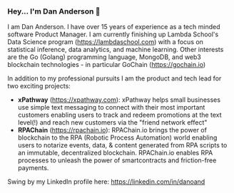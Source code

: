 ### Hey... I'm Dan Anderson 👋

I am Dan Anderson.  I have over 15 years of experience as a tech minded software Product Manager.  I am currently finishing up Lambda School's Data Science program (https://lambdaschool.com) with a focus on statistical inference, data analytics, and machine learning.  Other interests are the Go (Golang) programming language, MongoDB, and web3 blockchain technologies - in particular GoChain (https://gochain.io)

In addition to my professional pursuits I am the product and tech lead for two exciting projects:

- **xPathway** (https://xpathway.com): xPathway helps small businesses use simple text messaging to connect with their most important customers enabling users to track and redeem promotions at the text level(!) and reach new customers via the "friend network effect"
- **RPAChain** (https://rpachain.io): RPAChain.io brings the power of blockchain to the RPA (Robotic Process Automation) world enabling users to notarize events, data, & content generated from RPA scripts to an immutable, decentralized blockchain.  RPAChain.io enables RPA processes to unleash the power of smartcontracts and friction-free payments.

Swing by my LinkedIn profile here: https://linkedin.com/in/danoand
<!--
**danoand/danoand** is a ✨ _special_ ✨ repository because its `README.md` (this file) appears on your GitHub profile.

Here are some ideas to get you started:

- 🔭 I’m currently working on ...
- 🌱 I’m currently learning ...
- 👯 I’m looking to collaborate on ...
- 🤔 I’m looking for help with ...
- 💬 Ask me about ...
- 📫 How to reach me: ...
- 😄 Pronouns: ...
- ⚡ Fun fact: ...
-->
